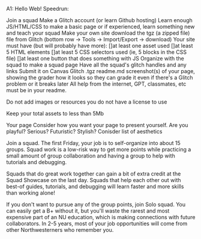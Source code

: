 A1: Hello Web!
Speedrun:

Join a squad
Make a Glitch account (or learn Github hosting)
Learn enough JS/HTML/CSS to make a basic page
or if experienced, learn something new and teach your squad
Make your own site
download the tgz (a zipped file) file from Glitch
(bottom row -> Tools -> Import/Export -> download)
Your site must have (but will probably have more):
    []at least one asset used
    []at least 5 HTML elements
    []at least 5 CSS selectors used (ie, 5 blocks in the CSS file)
    []at least one button that does something with JS
Organize with the squad to make a squad page
Have all the squad's glitch handles and any links
Submit it on Canvas
Glitch .tgz
readme.md
screenshot(s) of your page, showing the grader how it looks so they can grade it even if there's a Glitch problem or it breaks later
All help from the internet, GPT, classmates, etc must be in your readme.

Do not add images or resources you do not have a license to use

Keep your total assets to less than 5Mb

Your page
Consider how you want your page to present yourself. Are you playful? Serious? Futuristic? Stylish? Conisder list of aesthetics

Join a squad. The first Friday, your job is to self-organize into about 15 groups. Squad work is a low-risk way to get more points while practicing a small amount of group collaboration and having a group to help with tutorials and debugging.

Squads that do great work together can gain a bit of extra credit at the Squad Showcase on the last day. Squads that help each other out with best-of guides, tutorials, and debugging will learn faster and more skills than working alone!

If you don't want to pursue any of the group points, join Solo squad. You can easily get a B+ without it, but you'll waste the rarest and most expensive part of an NU education, which is making connections with future collaborators. In 2-5 years, most of your job opportunities will come from other Northwesterners who remember you.
